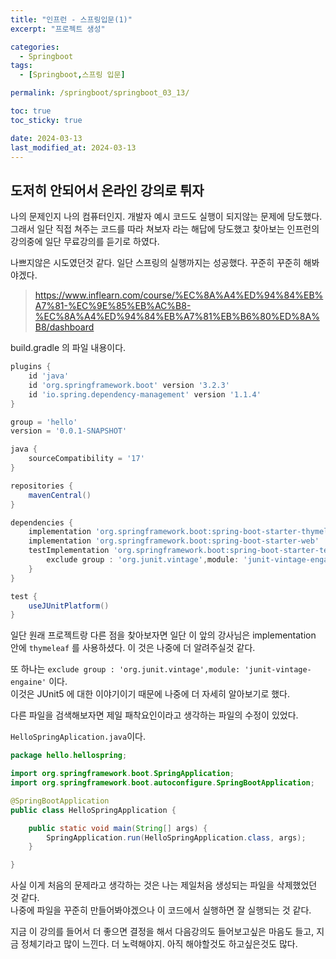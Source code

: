 ```yaml
---
title: "인프런 - 스프링입문(1)"
excerpt: "프로젝트 생성"

categories:
  - Springboot
tags:
  - [Springboot,스프링 입문]

permalink: /springboot/springboot_03_13/

toc: true
toc_sticky: true

date: 2024-03-13
last_modified_at: 2024-03-13
---
```


## 도저히 안되어서 온라인 강의로 튀자

나의 문제인지 나의 컴퓨터인지. 개발자 예시 코드도 실행이 되지않는 문제에 당도했다. 그래서 일단 직접 쳐주는 코드를 따라 쳐보자 라는 해답에 당도했고 찾아보는 인프런의 강의중에 일단 무료강의를 듣기로 하였다.  

나쁘지않은 시도였던것 같다. 일단 스프링의 실행까지는 성공했다. 꾸준히 꾸준히 해봐야겠다.
>https://www.inflearn.com/course/%EC%8A%A4%ED%94%84%EB%A7%81-%EC%9E%85%EB%AC%B8-%EC%8A%A4%ED%94%84%EB%A7%81%EB%B6%80%ED%8A%B8/dashboard

build.gradle 의 파일 내용이다.
``` gradle
plugins {
	id 'java'
	id 'org.springframework.boot' version '3.2.3'
	id 'io.spring.dependency-management' version '1.1.4'
}

group = 'hello'
version = '0.0.1-SNAPSHOT'

java {
	sourceCompatibility = '17'
}

repositories {
	mavenCentral()
}

dependencies {
	implementation 'org.springframework.boot:spring-boot-starter-thymeleaf'
	implementation 'org.springframework.boot:spring-boot-starter-web'
	testImplementation 'org.springframework.boot:spring-boot-starter-test'{
		exclude group : 'org.junit.vintage',module: 'junit-vintage-engaine'
	}
}

test {
	useJUnitPlatform()
}

```
일단 원래 프로젝트랑 다른 점을 찾아보자면
일단 이 앞의 강사님은 implementation 안에 `thymeleaf` 를 사용하셨다. 이 것은 나중에 더 알려주실것 같다.  

또 하나는 `exclude group : 'org.junit.vintage',module: 'junit-vintage-engaine'` 이다.  
이것은 JUnit5 에 대한 이야기이기 때문에 나중에 더 자세히 알아보기로 했다.  

다른 파일을 검색해보자면 제일 패착요인이라고 생각하는 파일의 수정이 있었다.  


`HelloSpringAplication.java`이다.
```java
package hello.hellospring;

import org.springframework.boot.SpringApplication;
import org.springframework.boot.autoconfigure.SpringBootApplication;

@SpringBootApplication
public class HelloSpringApplication {

	public static void main(String[] args) {
		SpringApplication.run(HelloSpringApplication.class, args);
	}

}

```
사실 이게 처음의 문제라고 생각하는 것은 나는 제일처음 생성되는 파일을 삭제했었던 것 같다.  
나중에 파일을 꾸준히 만들어봐야겠으나 이 코드에서 실행하면 잘 실행되는 것 같다.  

지금 이 강의를 들어서 더 좋으면 결정을 해서 다음강의도 들어보고싶은 마음도 들고, 지금 정체기라고 많이 느낀다. 더 노력해야지. 아직 해야할것도 하고싶은것도 많다.